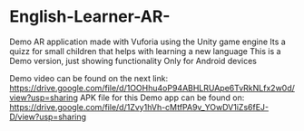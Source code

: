 # English-Learner-AR-
Demo AR application made with Vuforia using the Unity game engine
Its a quizz for small children that helps with learning a new language
This is a Demo version, just showing functionality
Only for Android devices

Demo video can be found on the next link: https://drive.google.com/file/d/1OOHhu4oP94ABHLRUApe6TvRkNLfx2w0d/view?usp=sharing
APK file for this Demo app can be found on: https://drive.google.com/file/d/1Zvy1hVh-cMtfPA9v_YOwDV1iZs6fEJ-D/view?usp=sharing
